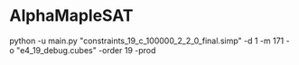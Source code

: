 # AlphaMapleSAT

python -u main.py "constraints_19_c_100000_2_2_0_final.simp" -d 1 -m 171 -o "e4_19_debug.cubes" -order 19 -prod
